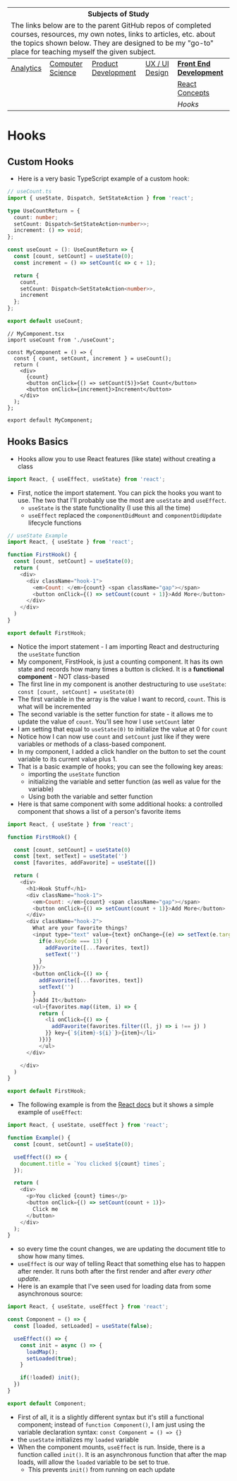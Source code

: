 <table>
    <thead>
        <tr>
            <th colspan="5" style="text-align: center;"><strong>Subjects of Study</strong></th>
        </tr>
        <tr>
            <td colspan="5">The links below are to the parent GitHub repos of completed courses, resources, my own notes, links to articles, etc. about the topics shown below. They are designed to be my "go-to" place for teaching myself the given subject.</td>
        </tr>
    </thead>
    <tbody>
        <tr>
            <td><a href="https://github.com/coolinmc6/analytics">Analytics</a></td>
            <td><a href="https://github.com/coolinmc6/CS-concepts">Computer Science</a></td>
            <td><a href="https://github.com/coolinmc6/design-ux-ui#product-design--development">Product Development</a></td>
            <td><a href="https://github.com/coolinmc6/design-ux-ui">UX / UI Design</a></td>
            <td><strong><a href="https://github.com/coolinmc6/front-end-dev">Front End Development</a></strong></td>
        </tr>
        <tr>
            <td></td>
            <td></td>
            <td></td>
            <td></td>
            <td><a href="https://github.com/coolinmc6/front-end-dev/blob/master/react/">React Concepts</a></td>
        </tr>
        <tr>
            <td></td>
            <td></td>
            <td></td>
            <td></td>
            <td><em>Hooks</em></td>
        </tr>
    </tbody>
</table>

<a name="top"></a>

# Hooks

## Custom Hooks

- Here is a very basic TypeScript example of a custom hook:

```ts
// useCount.ts
import { useState, Dispatch, SetStateAction } from 'react';

type UseCountReturn = {
  count: number;
  setCount: Dispatch<SetStateAction<number>>;
  increment: () => void; 
};

const useCount = (): UseCountReturn => {
  const [count, setCount] = useState(0);
  const increment = () => setCount(c => c + 1);

  return {
    count,
    setCount: Dispatch<SetStateAction<number>>,
    increment 
  };
};

export default useCount;
```

```tsx
// MyComponent.tsx
import useCount from './useCount';

const MyComponent = () => {
  const { count, setCount, increment } = useCount();
  return (
    <div>
      {count}
      <button onClick={() => setCount(5)}>Set Count</button>
      <button onClick={increment}>Increment</button>
    </div>
  );
};

export default MyComponent;
```

## Hooks Basics
- Hooks allow you to use React features (like state) without creating a class

```js
import React, { useEffect, useState} from 'react';
```

- First, notice the import statement. You can pick the hooks you want to use. 
The two that I'll probably use the most are `useState` and `useEffect`.
  - `useState` is the state functionality (I use this all the time)
  - `useEffect` replaced the `componentDidMount` and `componentDidUpdate` 
  lifecycle functions

```js
// useState Example
import React, { useState } from 'react';

function FirstHook() {
  const [count, setCount] = useState(0);
  return (
    <div>
      <div className="hook-1">
        <em>Count: </em>{count} <span className="gap"></span>
        <button onClick={() => setCount(count + 1)}>Add More</button>
      </div>
    </div>
  )
}

export default FirstHook;
```
- Notice the import statement - I am importing React and destructuring the `useState` function
- My component, FirstHook, is just a counting component. It has its own state and records
how many times a button is clicked. It is a **functional component** - NOT class-based
- The first line in my component is another destructuring to use `useState`: `const [count, setCount] = useState(0)`
- The first variable in the array is the value I want to record, `count`. This is what will be incremented
- The second variable is the setter function for state - it allows me to update the value of `count`. You'll
see how I use `setCount` later
- I am setting that equal to `useState(0)` to initialize the value at 0 for `count`
- Notice how I can now use `count` and `setCount` just like if they were variables or methods of a
class-based component.
- In my component, I added a click handler on the button to set the count variable to its current value
plus 1.
- That is a basic example of hooks; you can see the following key areas:
  - importing the `useState` function
  - initializing the variable and setter function (as well as value for the variable)
  - Using both the variable and setter function
- Here is that same component with some additional hooks: a controlled component that shows a list of a
person's favorite items

```js
import React, { useState } from 'react';

function FirstHook() {

  const [count, setCount] = useState(0)
  const [text, setText] = useState('')
  const [favorites, addFavorite] = useState([])

  return (
    <div>
      <h1>Hook Stuff</h1>
      <div className="hook-1">
        <em>Count: </em>{count} <span className="gap"></span>
        <button onClick={() => setCount(count + 1)}>Add More</button>
      </div>
      <div className="hook-2">
        What are your favorite things? 
        <input type="text" value={text} onChange={(e) => setText(e.target.value)} onKeyUp={(e) => {
          if(e.keyCode === 13) {
            addFavorite([...favorites, text])
            setText('')
          }
        }}/>
        <button onClick={() => {
          addFavorite([...favorites, text])
          setText('')
        }
        }>Add It</button>
        <ul>{favorites.map((item, i) => {
          return (
            <li onClick={() => {
              addFavorite(favorites.filter((l, j) => i !== j) )
            }} key={`${item}-${i}`}>{item}</li>
          )})}
          </ul>
      </div>

    </div>
  )
}

export default FirstHook;
```

- The following example is from the [React docs](https://reactjs.org/docs/hooks-effect.html#example-using-hooks) 
but it shows a simple example of `useEffect`:

```js
import React, { useState, useEffect } from 'react';

function Example() {
  const [count, setCount] = useState(0);

  useEffect(() => {
    document.title = `You clicked ${count} times`;
  });

  return (
    <div>
      <p>You clicked {count} times</p>
      <button onClick={() => setCount(count + 1)}>
        Click me
      </button>
    </div>
  );
}
```
- so every time the count changes, we are updating the document title to show how many times.
- `useEffect` is our way of telling React that something else has to happen after render. It runs 
both after the first render and after *every other update*.
- Here is an example that I've seen used for loading data from some asynchronous source:

```js
import React, { useState, useEffect } from 'react';

const Component = () => {
  const [loaded, setLoaded] = useState(false);

  useEffect(() => {
    const init = async () => {
      loadMap();
      setLoaded(true);
    }

    if(!loaded) init();
  })
}

export default Component;
```
- First of all, it is a slightly different syntax but it's still a functional component; instead of
`function Component()`, I am just using the variable declaration syntax: `const Component = () => {}`
- the `useState` initializes my `loaded` variable
- When the component mounts, `useEffect` is run. Inside, there is a function called `init()`. It is an
asynchronous function that after the map loads, will allow the `loaded` variable to be set to true.
  - This prevents `init()` from running on each update